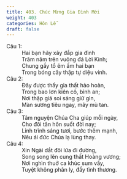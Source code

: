 ```yaml
---
title: 403. Chúc Mừng Gia Đình Mới
weight: 403
categories: Hôn Lễ
draft: false
---
```

<dl><dt>Câu 1:</dt><dd data-verse="1">Hai bạn hãy xây đắp gia đình <br/>Trăm năm trên vuông đá Lời Kinh; <br/>Chung gầy tổ êm ấm hai bạn <br/>Trong bóng cây thập tự diệu vinh. </dd><dt>Câu 2:</dt><dd data-verse="2">Đây được thấy gia thất hảo hoàn, <br/>Trong bao lơn kiên cố, bình an; <br/>Nơi thập giá soi sáng giữ gìn, <br/>Màn sương tiêu ngay, mây mù tan. </dd><dt>Câu 3:</dt><dd data-verse="3">Tâm nguyện Chúa Cha giúp mỗi ngày, <br/>Cho đôi tân hôn suốt đời nay; <br/>Linh trình sáng tươi, bước thêm mạnh, <br/>Nêu ái đức Chúa lạ lùng thay. </dd><dt>Câu 4:</dt><dd data-verse="4">Xin Ngài dắt đôi lứa đi đường, <br/>Song song lên cung thất Hoàng vương; <br/>Nơi nghìn thuở ca khúc sum vầy, <br/>Tuyệt không phân ly, đầy tình thương. </dd></dl>